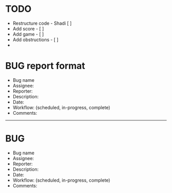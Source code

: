 # TODO
- Restructure code - Shadi [ ]
- Add score - [ ]
- Add game - [ ]
- Add obstructions - [ ]
-

# BUG report format
- Bug name
- Assignee:
- Reporter: 
- Description:
- Date:
- Workflow: (scheduled, in-progress, complete)
- Comments:

---------------------------------------------------
# BUG
- Bug name
- Assignee:
- Reporter: 
- Description:
- Date:
- Workflow: (scheduled, in-progress, complete)
- Comments: